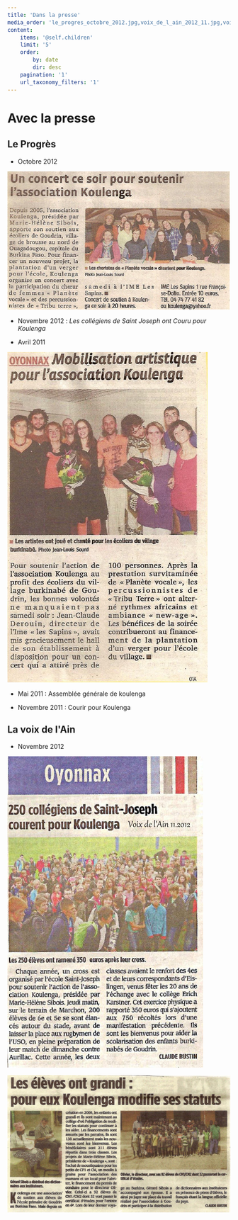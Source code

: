 ```yaml
---
title: 'Dans la presse'
media_order: 'le_progres_octobre_2012.jpg,voix_de_l_ain_2012_11.jpg,voix_de_l_ain_modification_statuts.jpg,le_progres_avril_2011.jpg,2012.11 Cross St Jo Voix de l''ain.jpg'
content:
    items: '@self.children'
    limit: '5'
    order:
        by: date
        dir: desc
    pagination: '1'
    url_taxonomy_filters: '1'
---
```


# Avec la presse

## Le Progrès

* Octobre 2012

![Un concert pour soutenir l'association Koulenga à l'IME les Sapins](le_progres_octobre_2012.jpg)

* Novembre 2012 : _Les collégiens de Saint Joseph ont Couru pour Koulenga_

* Avril 2011

![Fête de printemps : stand associations mobilisées pour l'Afrique](le_progres_avril_2011.jpg)

* Mai 2011 : Assemblée générale de koulenga

* Novembre 2011 : Courir pour Koulenga

## La voix de l'Ain

* Novembre 2012

![](2012.11%20Cross%20St%20Jo%20Voix%20de%20l'ain.jpg)

![Koulenga modifie ses statuts pour soutenir les collégiens de Goudrin](voix_de_l_ain_modification_statuts.jpg)
